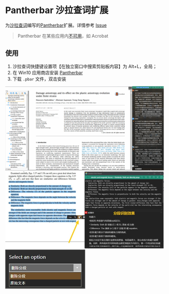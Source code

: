 #  Pantherbar 沙拉查词扩展

为[沙拉查词](https://saladict.crimx.com/)编写的[Pantherbar](https://pantherbar-app.com/)扩展。详情参考 [Issue](https://github.com/crimx/ext-saladict/issues/605)

> Pantherbar 在某些应用内[不可用](https://pantherbar-app.com/help)，如 Acrobat

## 使用

1. 沙拉查词快捷键设置项【在独立窗口中搜索剪贴板内容】为 Alt+L，全局；
2. 在 Win10 应用商店安装 [Pantherbar](https://www.microsoft.com/zh-cn/p/pantherbar/9npz2tvkjvt7?rtc=1&activetab=pivot:overviewtab)
3. 下载 `.pbar` 文件，双击安装

![PantherbarSaladict](image/PantherbarSaladict.gif)
![](image/Segment.jpg)
![](image/Select.jpg)